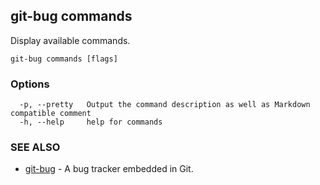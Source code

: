 ## git-bug commands

Display available commands.

```
git-bug commands [flags]
```

### Options

```
  -p, --pretty   Output the command description as well as Markdown compatible comment
  -h, --help     help for commands
```

### SEE ALSO

* [git-bug](git-bug.md)	 - A bug tracker embedded in Git.

